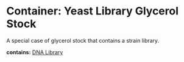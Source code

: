 # Container: Yeast Library Glycerol Stock

A special case of glycerol stock that contains a strain library.

  **contains:** <a href='#' onclick='easy_select("Sample Types", "DNA Library")'>DNA Library</a>


